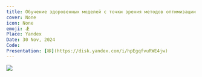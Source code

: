 ```yaml
---
title: Обучение здоровенных моделей с точки зрения методов оптимизации @ IDAO
cover: None
icon: None
emoji: 🏂
Place: Yandex
Date: 30 Nov, 2024
Code: 
Presentation: [🕸](https://disk.yandex.com/i/hpEgqfvuRWE4jw)
---
```


![](https://merkulov.top/Teaching/Talks/Обучение_здоровенных_моделей_с_точки_зрения_методов_оптимизации_@_IDAO/idao.jpeg)
